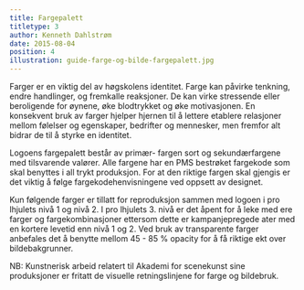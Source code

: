 ```yaml
---
title: Fargepalett
titletype: 3
author: Kenneth Dahlstrøm
date: 2015-08-04
position: 4
illustration: guide-farge-og-bilde-fargepalett.jpg
---
```


Farger er en viktig del av høgskolens identitet. Farge kan påvirke tenkning, endre handlinger, og fremkalle reaksjoner. De kan virke stressende eller beroligende for øynene, øke blodtrykket og øke motivasjonen. En konsekvent bruk av farger hjelper hjernen til å lettere etablere relasjoner mellom følelser og egenskaper, bedrifter og mennesker, men fremfor alt bidrar de til å styrke en identitet.

Logoens fargepalett består av primær- fargen sort og sekundærfargene med tilsvarende valører. Alle fargene har en PMS bestrøket fargekode som skal benyttes i all trykt produksjon. For at den riktige fargen skal gjengis er det viktig å følge fargekodehenvisningene ved oppsett av designet.

Kun følgende farger er tillatt for reproduksjon sammen med logoen i pro lhjulets nivå 1 og nivå 2. I pro lhjulets 3. nivå er det åpent for å leke med  ere farger og fargekombinasjoner ettersom dette er kampanjepregede  ater med en kortere levetid enn nivå 1 og 2. Ved bruk av transparente farger anbefales det å benytte mellom 45 - 85 % opacity for å få riktige ekt over bildebakgrunner.

NB: Kunstnerisk arbeid relatert til Akademi for scenekunst sine produksjoner er fritatt de visuelle retningslinjene for farge og bildebruk.
